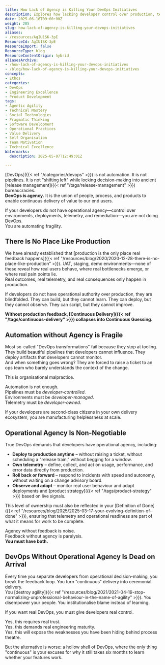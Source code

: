 ```yaml
---
title: How Lack of Agency is Killing Your DevOps Initiatives
description: Explores how lacking developer control over production, telemetry, and deployments undermines DevOps, leading to fragile automation and failed continuous delivery.
date: 2025-06-16T09:00:00Z
weight: 285
slug: how-lack-of-agency-is-killing-your-devops-initiatives
aliases:
- /resources/AgIU1SK-3pE
ResourceId: AgIU1SK-3pE
ResourceImport: false
ResourceType: blog
ResourceContentOrigin: hybrid
aliasesArchive:
- /how-lack-of-agency-is-killing-your-devops-initiatives
- /blog/how-lack-of-agency-is-killing-your-devops-initiatives
concepts:
- Ethos
categories:
- DevOps
- Engineering Excellence
- Product Development
tags:
- Agentic Agility
- Technical Mastery
- Social Technologies
- Pragmatic Thinking
- Software Development
- Operational Practices
- Value Delivery
- Self Organisation
- Team Motivation
- Technical Excellence
Watermarks:
  description: 2025-05-07T12:49:01Z

---
```

[DevOps]({{< ref "/categories/devops" >}}) is not automation. It is not pipelines. It is not "shifting left" while locking decision-making into ancient [release management]({{< ref "/tags/release-management" >}}) bureaucracies.  
**DevOps is agency.** It is the union of people, process, and products to enable continuous delivery of value to our end users.

If your developers do not have operational agency—control over environments, deployments, telemetry, and remediation—you are not doing DevOps.  
You are automating fragility.

## There Is No Place Like Production

We have already established that [production is the only place real feedback happens]({{< ref "/resources/blog/2020/2020-12-28-there-is-no-place-like-production" >}}). UAT, staging, demo environments—none of these reveal how real users behave, where real bottlenecks emerge, or where real pain points lie.  
Real outcomes, real telemetry, and real consequences only happen in production.

If developers do not have operational authority over production, they are blindfolded. They can build, but they cannot learn. They can deploy, but they cannot observe. They can script, but they cannot improve.

**Without production feedback, [Continuous Delivery]({{< ref "/tags/continuous-delivery" >}}) collapses into Continuous Guessing.**

## Automation without Agency is Fragile

Most so-called "DevOps transformations" fail because they stop at tooling. They build beautiful pipelines that developers cannot influence. They deploy artifacts that developers cannot monitor.  
And when something goes wrong? They are forced to raise a ticket to an ops team who barely understands the context of the change.

This is organisational malpractice.

Automation is not enough.  
Pipelines must be _developer-controlled_.  
Environments must be _developer-managed_.  
Telemetry must be _developer-owned_.

If your developers are second-class citizens in your own delivery ecosystem, you are manufacturing helplessness at scale.

## Operational Agency Is Non-Negotiable

True DevOps demands that developers have operational agency, including:

- **Deploy to production anytime** – without raising a ticket, without scheduling a "release train," without begging for a window.
- **Own telemetry** – define, collect, and act on usage, performance, and error data directly from production.
- **Roll back or forward** – respond to incidents with speed and autonomy, without waiting on a change advisory board.
- **Observe and adapt** – monitor real user behaviour and adapt deployments and [product strategy]({{< ref "/tags/product-strategy" >}}) based on live signals.

This level of ownership must also be reflected in your [Definition of Done]({{< ref "/resources/blog/2025/2025-03-17-your-evolving-definition-of-done" >}}), ensuring that telemetry and operational readiness are part of what it means for work to be complete.

Agency without feedback is noise.  
Feedback without agency is paralysis.  
**You must have both.**

## DevOps Without Operational Agency Is Dead on Arrival

Every time you separate developers from operational decision-making, you break the feedback loop. You turn "continuous" delivery into ceremonial delivery.  
You [destroy agility]({{< ref "/resources/blog/2021/2021-04-19-stop-normalizing-unprofessional-behaviour-in-the-name-of-agility" >}}). You disempower your people. You institutionalise blame instead of learning.

If you want real DevOps, you must give developers real control.

Yes, this requires real trust.  
Yes, this demands real engineering maturity.  
Yes, this will expose the weaknesses you have been hiding behind process theatre.

But the alternative is worse: a hollow shell of DevOps, where the only thing "continuous" is your excuses for why it still takes six months to learn whether your features work.
